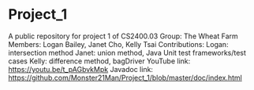 # Project_1
A public repository for project 1 of CS2400.03
Group: The Wheat Farm
Members: Logan Bailey, Janet Cho, Kelly Tsai
Contributions:
     Logan: intersection method
     Janet: union method, Java Unit test frameworks/test cases 
     Kelly: difference method, bagDriver
YouTube link: https://youtu.be/t_pAGbvkMpk
Javadoc link: https://github.com/Monster21Man/Project_1/blob/master/doc/index.html
